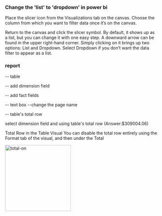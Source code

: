 ### Change the 'list' to 'dropdown' in power bi

Place the slicer icon from the Visualizations tab on the canvas. Choose the column from which you want to filter data once it’s on the canvas. 

Return to the canvas and click the slicer symbol. By default, it shows up as a list, but you can change it with one easy step. A downward arrow can be found in the upper right-hand corner. Simply clicking on it brings up two options: List and Dropdown. Select Dropdown if you don’t want the data filter to appear as a list. 

### report
-- table

-- add dimension field

-- add fact fields

-- text box --change the page name

-- table's total row

select dimension field and using table's total row (Answer:$309004.06)

Total Row in the Table Visual
You can disable the total row entirely using the Format tab of the visual, and then under the Total

<img width="217" alt="total-on" src="https://user-images.githubusercontent.com/53594146/173331896-5fbb665c-d38b-45d5-aaaf-50a68ef92285.png">

